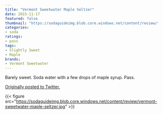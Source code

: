```yaml
---
title: "Vermont Sweetwater Maple Seltzer"
date: 2015-11-17
featured: false
thumbnail: "https://sodaguideimg.blob.core.windows.net/content/review/thumbs/vermont-sweetwater-maple-seltzer.jpg"
categories:
- soda
ratings:
- pass
tags:
- Slightly Sweet
- Maple
brands:
- Vermont Sweetwater
---
```


Barely sweet. Soda water with a few drops of maple syrup. Pass. 

[Originally posted to Twitter.](https://twitter.com/Cavorter/status/666679574600617984)

{{< figure src="https://sodaguideimg.blob.core.windows.net/content/review/vermont-sweetwater-maple-seltzer.jpg" >}}

